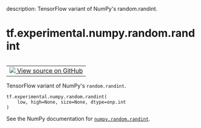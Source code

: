 description: TensorFlow variant of NumPy's random.randint.

<div itemscope itemtype="http://developers.google.com/ReferenceObject">
<meta itemprop="name" content="tf.experimental.numpy.random.randint" />
<meta itemprop="path" content="Stable" />
</div>

# tf.experimental.numpy.random.randint

<!-- Insert buttons and diff -->

<table class="tfo-notebook-buttons tfo-api nocontent" align="left">
<td>
  <a target="_blank" href="https://github.com/tensorflow/tensorflow/blob/r2.4/tensorflow/python/ops/numpy_ops/np_random.py#L94-L109">
    <img src="https://www.tensorflow.org/images/GitHub-Mark-32px.png" />
    View source on GitHub
  </a>
</td>
</table>



TensorFlow variant of NumPy's `random.randint`.

<pre class="devsite-click-to-copy prettyprint lang-py tfo-signature-link">
<code>tf.experimental.numpy.random.randint(
    low, high=None, size=None, dtype=onp.int
)
</code></pre>



<!-- Placeholder for "Used in" -->

See the NumPy documentation for [`numpy.random.randint`](https://numpy.org/doc/1.16/reference/generated/numpy.random.randint.html).